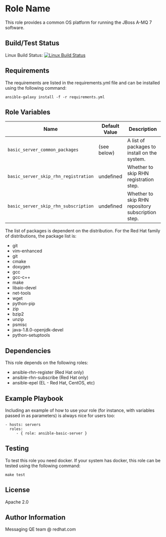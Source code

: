 Role Name
=========

This role provides a common OS platform for running the JBoss A-MQ 7 software.


Build/Test Status
------------

Linux Build Status: [![Linux Build Status](https://api.travis-ci.org/msgqe/ansible-basic-server.svg?branch=master)](https://travis-ci.org/msgqe/ansible-basic-server)

Requirements
------------

The requirements are listed in the requirements.yml file and can be installed using the following command:

```
ansible-galaxy install -f -r requirements.yml
```

Role Variables
--------------

| Name              | Default Value       | Description          |
|-------------------|---------------------|----------------------|
| `basic_server_common_packages` | (see below) | A list of packages to install on the system. |
| `basic_server_skip_rhn_registration` | undefined | Whether to skip RHN registration step. |
| `basic_server_skip_rhn_subscription` | undefined | Whether to skip RHN repository subscription step. |

The list of packages is dependent on the distribution. For the Red Hat family of distributions, the package list is:

* git
* vim-enhanced
* git
* cmake
* doxygen
* gcc
* gcc-c++
* make
* libaio-devel
* net-tools
* wget
* python-pip
* zip
* bzip2
* unzip
* psmisc
* java-1.8.0-openjdk-devel
* python-setuptools


Dependencies
------------

This role depends on the following roles:
* ansible-rhn-register (Red Hat only)
* ansible-rhn-subscribe (Red Hat only)
* ansible-epel (EL - Red Hat, CentOS, etc)

Example Playbook
----------------

Including an example of how to use your role (for instance, with variables passed in as parameters) is always nice for users too:

    - hosts: servers
      roles:
         - { role: ansible-basic-server }

Testing
----------------

To test this role you need docker. If your system has docker, this role can be tested using the following command:

```make test```


License
-------

Apache 2.0

Author Information
------------------

Messaging QE team @ redhat.com
